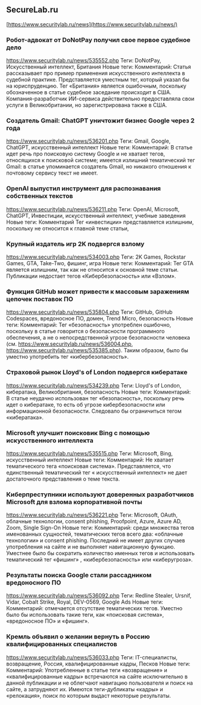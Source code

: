 ## SecureLab.ru
[https://www.securitylab.ru/news](https://www.securitylab.ru/news/)

### Робот-адвокат от DoNotPay получил свое первое судебное дело
https://www.securitylab.ru/news/535552.php
Теги: DoNotPay, Искусственный интеллект, Британия
Новые теги:
Комментарий: Статья рассказывает про пример применения искусственного интеллекта в судебной практике. Представляется уместным тег, который указал бы на юриспруденцию. Тег «Британия» является ошибочным, поскольку обозначенное в статье судебное заседание происходит в США. Компания-разработчик ИИ-сервиса действительно предоставляла свои услуги в Великобритании, но зарегистрирована также в США.

### Создатель Gmail: ChatGPT уничтожит бизнес Google через 2 года
https://www.securitylab.ru/news/536201.php
Теги: Gmail, Google, ChatGPT, искусственный интеллект
Новые теги:
Комментарий: В статье идет речь про поисковую систему Google и не хватает тегов, относящихся к поисковой системе; имеется излишний тематический тег Gmail: в статье упоминается создатель Gmail, но никакого отношения к почтовому сервису текст не имеет.

### OpenAI выпустил инструмент для распознавания собственных текстов
https://www.securitylab.ru/news/536211.php
Теги: OpenAI, Microsoft, ChatGPT, Инвестиции, искусственный интеллект, учебные заведения
Новые теги:
Комментарий Тег «инвестиции» представляется излишним, поскольку не относится к главной теме статьи, 

### Крупный издатель игр 2K подвергся взлому
https://www.securitylab.ru/news/534003.php
Теги: 2K Games, Rockstar Games, GTA, Take-Two, фишинг, игра
Новые теги:
Комментарий: Тег GTA является излишним, так как не относится к основной теме статьи. Публикации недостает тегов «Кибербезопасность» или «Взлом».

### Функция GitHub может привести к массовым заражениям цепочек поставок ПО
https://www.securitylab.ru/news/535804.php
Теги: GitHub, GitHub Codespaces, вредоносное ПО, домен, Trend Micro, безопасность
Новые теги:
Комментарий: Тег «безопасность» употреблен ошибочно, поскольку в статье говорится о безопасности программного обеспечения, а не о непосредственной угрозе безопасности человека (см. https://www.securitylab.ru/news/536004.php, https://www.securitylab.ru/news/535385.php). Таким образом, было бы уместно употребить тег «кибербезопасность».

### Страховой рынок Lloyd's of London подвергся кибератаке
https://www.securitylab.ru/news/534239.php
Теги: Lloyd's of London, кибератака, Великобритания, безопасность
Новые теги:
Комментарий: В статье неудачно использован тег «безопасность», поскольку речь идет о кибератаке, то есть об угрозе кибербезопасности или информационной безопасности. Следовало бы ограничиться тегом «кибератака».

### Microsoft улучшит поисковик Bing с помощью искусственного интеллекта
https://www.securitylab.ru/news/535515.php
Теги: Microsoft, Bing, искусственный интеллект
Новые теги:
Комментарий: Не хватает тематического тега «поисковая система». Представляется, что единственный тематический тег « искусственный интеллект» не дает достаточного представления о теме текста.

### Киберпреступники используют доверенных разработчиков Microsoft для взлома корпоративной почты
https://www.securitylab.ru/news/536221.php
Теги: Microsoft, OAuth, облачные технологии, consent phishing, Proofpoint, Azure, Azure AD, Zoom, Single Sign-On
Новые теги:
Комментарий: среди множества тегов именованных сущностей, тематических тегов всего два: «облачные технологии» и consent phishing. Последний не имеет других случаев употребления на сайте и не выполняет навигационную функцию. Уместнее было бы сократить количество именных тегов и использовать тематический тег «фишинг» , «кибербезопасность» или «киберугроза».

### Результаты поиска Google стали рассадником вредоносного ПО
https://www.securitylab.ru/news/536092.php
Теги: Redline Stealer, Ursnif, Vidar, Cobalt Strike, Royal, DEV-0569, Google Ads
Новые теги:
Комментарий: отмечается отсутствие тематических тегов. Уместно было бы использовать такие теги, как «поисковая система», «вредоносное ПО» и «фишинг».

### Кремль объявил о желании вернуть в Россию квалифицированных специалистов
https://www.securitylab.ru/news/536033.php
Теги: IT-специалисты, возвращение, Россия, квалифицированные кадры, Песков
Новые теги:
Комментарий: Употребленные в статье теги «возвращение» и «квалифицированные кадры» встречаются на сайте исключительно в данной публикации и не облегчают навигацию пользователя и поиск на сайте, а затрудняют их. Имеются теги-дубликаты «кадры» и «релокация», поиск по которым выдаст некоторые результаты.
